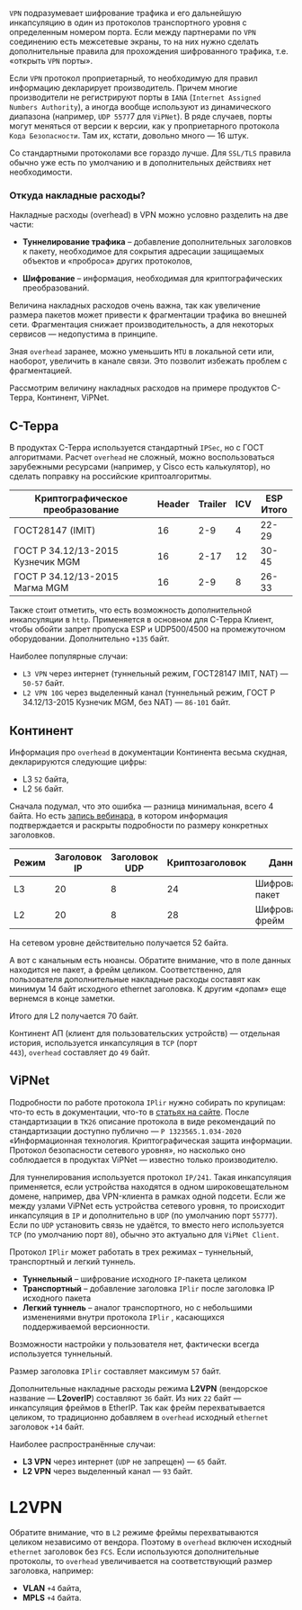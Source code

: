 
`VPN` подразумевает шифрование трафика и его дальнейшую инкапсуляцию в один из протоколов транспортного уровня с определенным номером порта. Если между партнерами по `VPN` соединению есть межсетевые экраны, то на них нужно сделать дополнительные правила для прохождения шифрованного трафика, т.е. «открыть `VPN` порты».

Если `VPN` протокол проприетарный, то необходимую для правил информацию декларирует производитель. Причем многие производители не регистрируют порты в `IANA` (`Internet Assigned Numbers Authority`), а иногда вообще используют из динамического диапазона (например, `UDP 5577`7 для `ViPNet`). В ряде случаев, порты могут меняться от версии к версии, как у проприетарного протокола `Кода Безопасности`. Там их, кстати, довольно много — 16 штук. 

Со стандартными протоколами все гораздо лучше. Для `SSL/TLS` правила обычно уже есть по умолчанию и в дополнительных действиях нет необходимости.
### Откуда накладные расходы?

Накладные расходы (overhead) в VPN можно условно разделить на две части:

- **Туннелирование трафика** – добавление дополнительных заголовков к пакету, необходимое для сокрытия адресации защищаемых объектов и «проброса» других протоколов,

- **Шифрование** – информация, необходимая для криптографических преобразований.

Величина накладных расходов очень важна, так как увеличение размера пакетов может привести к фрагментации трафика во внешней сети. Фрагментация снижает производительность, а для некоторых сервисов — недопустима в принципе.

Зная `overhead` заранее, можно уменьшить `MTU` в локальной сети или, наоборот, увеличить в канале связи. Это позволит избежать проблем с фрагментацией.

Рассмотрим величину накладных расходов на примере продуктов С-Терра, Континент, ViPNet.

## С-Терра

В продуктах С-Терра используется стандартный `IPSec`, но с ГОСТ алгоритмами. Расчет `overhead` не сложный, можно воспользоваться зарубежными ресурсами (например, у Cisco есть калькулятор), но сделать поправку на российские криптоалгоритмы.

| **Криптографическое преобразование** | **Header** | **Trailer** | **ICV** | **ESP  <br>Итого** |
| ------------------------------------ | ---------- | ----------- | ------- | ------------------ |
| ГОСТ28147 (IMIT)                     | 16         | 2-9         | 4       | 22-29              |
| ГОСТ Р 34.12/13-2015 Кузнечик MGM    | 16         | 2-17        | 12      | 30-45              |
| ГОСТ Р 34.12/13-2015 Магма MGM       | 16         | 2-9         | 8       | 26-33              |

Также стоит отметить, что есть возможность дополнительной инкапсуляции в `http`. Применяется в основном для С-Терра Клиент, чтобы обойти запрет пропуска ESP и UDP500/4500 на промежуточном оборудовании. Дополнительно `+135` байт.

Наиболее популярные случаи:
- `L3 VPN` через интернет (туннельный режим, ГОСТ28147 IMIT, NAT) — `50-57` байт.
- `L2 VPN 10G` через выделенный канал (туннельный режим, ГОСТ Р 34.12/13-2015 Кузнечик MGM, без NAT) — `86-101` байт.
## Континент

Информация про `overhead` в документации Континента весьма скудная, декларируются следующие цифры:
- L3 `52` байта,
- L2 `56` байт.

Сначала подумал, что это ошибка — разница минимальная, всего 4 байта. Но есть [запись вебинара](https://www.youtube.com/watch?t=481&v=u5CDJXc5E7E&feature=youtu.be), в котором информация подтверждается и раскрыты подробности по размеру конкретных заголовков.

| **Режим** | **Заголовок IP** | **Заголовок UDP** | **Криптозаголовок** | **Данные**        |
| --------- | ---------------- | ----------------- | ------------------- | ----------------- |
| L3        | 20               | 8                 | 24                  | Шифрованный пакет |
| L2        | 20               | 8                 | 28                  | Шифрованный фрейм |

На сетевом уровне действительно получается 52 байта.

А вот с канальным есть нюансы. Обратите внимание, что в поле данных находится не пакет, а фрейм целиком. Соответственно, для пользователя дополнительные накладные расходы составят как минимум 14 байт исходного ethernet заголовка. К другим «допам» еще вернемся в конце заметки.

Итого для L2 получается 70 байт.

Континент АП (клиент для пользовательских устройств) — отдельная история, используется инкапсуляция в `TCP` (порт `443`), `overhead` составляет до `49` байт. 
## ViPNet

Подробности по работе протокола `IPlir` нужно собирать по крупицам: что-то есть в документации, что-то в [статьях на сайте](https://infotecs.ru/about/press-centr/publikatsii/printsipy-marshrutizatsii-i-preobrazovaniya-ip-trafika-v-vpn-seti-sozdannoy-s-ispolzovaniem-tekhnolo.html). После стандартизации в `ТК26` описание протокола в виде рекомендаций по стандартизации доступно публично — `Р 1323565.1.034-2020` «Информационная технология. Криптографическая защита информации. Протокол безопасности сетевого уровня», но насколько оно соблюдается в продуктах ViPNet — известно только производителю.

Для туннелирования используется протокол `IP/241`. Такая инкапсуляция применяется, если устройства находятся в одном широковещательном домене, например, два VPN-клиента в рамках одной подсети. Если же между узлами ViPNet есть устройства сетевого уровня, то происходит инкапсуляция в `IP` и дополнительно в `UDP` (по умолчанию порт `55777`). Если по `UDP` установить связь не удаётся, то вместо него используется `TCP` (по умолчанию порт `80`), обычно это актуально для `ViPNet Client`.

Протокол `IPlir` может работать в трех режимах – туннельный, транспортный и легкий туннель.
- **Туннельный** – шифрование исходного `IP`-пакета целиком
- **Транспортный** – добавление заголовка `IPlir` после заголовка IP исходного пакета
- **Легкий туннель** – аналог транспортного, но с небольшими изменениями внутри протокола `IPlir` , касающихся поддерживаемой версионности.

Возможности настройки у пользователя нет, фактически всегда используется туннельный.

Размер заголовка `IPlir` составляет максимум `57` байт.

Дополнительные накладные расходы режима **L2VPN** (вендорское название — **L2overIP**) составляют `36` байт. Из них `22` байт — инкапсуляция фреймов в EtherIP. Так как фрейм перехватывается целиком, то традиционно добавляем в `overhead` исходный `ethernet` заголовок `+14` байт.

Наиболее распространённые случаи:
- **L3 VPN** через интернет (`UDP` не запрещен) — `65` байт.
- **L2 VPN** через выделенный канал — `93` байт.
# L2VPN

Обратите внимание, что в `L2` режиме фреймы перехватываются целиком независимо от вендора. Поэтому в `overhead` включен исходный `ethernet` заголовок без `FCS`. Если используются дополнительные протоколы, то `overhead` увеличивается на соответствующий размер заголовка, например:
- **VLAN** `+4` байта,
- **MPLS** `+4` байта.